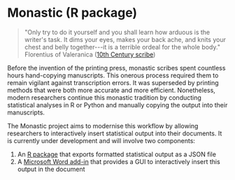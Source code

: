 # Monastic (R package)

> "Only try to do it yourself and you shall learn how arduous is the writer's task. It dims your eyes, makes your back ache, and knits your chest and belly together---it is a terrible ordeal for the whole body." Florentius of Valeranica ([10th Century scribe](https://www.google.com.au/books/edition/The_Art_of_Medieval_Spain_A_D_500_1200/WdXQnaME1gMC?hl=en&gbpv=1&pg=PA162&printsec=frontcover))

Before the invention of the printing press, monastic scribes spent countless hours hand-copying manuscripts. This onerous process required them to remain vigilant against transcription errors. It was superseded by printing methods that were both more accurate and more efficient. Nonetheless, modern researchers continue this monastic tradition by conducting statistical analyses in R or Python and manually copying the output into their manuscripts.

The Monastic project aims to modernise this workflow by allowing researchers to interactively insert statistical output into their documents. It is currently under development and will involve two components:

1. An [R package](https://github.com/joelholwerda/monastic-r) that exports formatted statistical output as a JSON file
2. A [Microsoft Word add-in](https://github.com/joelholwerda/monastic-word) that provides a GUI to interactively insert this output in the document

